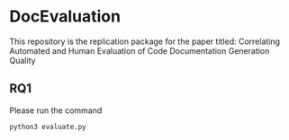 # DocEvaluation
This repository is the replication package for the paper titled:  Correlating Automated and Human Evaluation of Code Documentation Generation Quality


## RQ1 
Please run the command 

```python3 evaluate.py```
